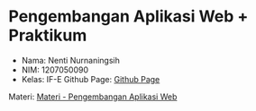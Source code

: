 # Pengembangan Aplikasi Web + Praktikum
- Nama: Nenti Nurnaningsih
- NIM: 1207050090
- Kelas: IF-E
Github Page: [Github Page](https://nentinur.github.io/)

Materi: [Materi - Pengembangan Aplikasi Web](https://github.com/insanalamin/2223-IF215007_8-pengembangan-aplikasi-web)
